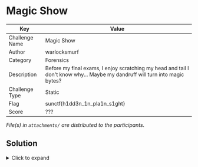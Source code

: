 # Magic Show

| Key            | Value                                                             |
|----------------|-------------------------------------------------------------------|
| Challenge Name | Magic Show                                                        |
| Author         | warlocksmurf                                                      |
| Category       | Forensics                                                         |
| Description    | Before my final exams, I enjoy scratching my head and tail I don't know why... Maybe my dandruff will turn into magic bytes? |
| Challenge Type | Static                                                            |
| Flag           | sunctf{h1dd3n_1n_pla1n_s1ght}                                     |
| Score          | ???                                                               |

*File(s) in `attachments/` are distributed to the participants.*

## Solution

<details>
<summary>Click to expand</summary>

1) Fix the header and tail hex value of the PNG file.

![sol1](/magicshow/docs/sol1.png)

2) Scan the QR code in the fixed PNG file

![sol2](/magicshow/docs/sol2.png)

</details>
